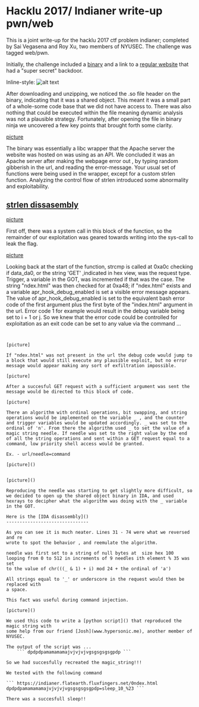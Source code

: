 Hacklu 2017/ Indianer write-up  pwn/web
========================================

This is a joint write-up for the hacklu 2017 ctf problem indianer; completed by Sai Vegasena and Roy Xu, two members of NYUSEC. The challenge was tagged web/pwn.

Initially, the challenge included a [binary](svv232/Indianer-hacklu-2017/blob/master/backdoor.so) and a link to a [regular website](https://indianer.flatearth.fluxfingers.net/) that had a "super secret" backdoor.

Inline-style:
![alt text]()

After downloading and unzipping, we noticed the .so file header on the binary, indicating that it was a shared object. This meant it was a small part of a whole-some code base that we did not have access to. There was also nothing that could be executed within the file meaning dynamic analysis was not a plausible strategy. Fortunately, after opening the file in binary ninja we uncovered a few key points that brought forth some clarity. 

[picture]()

The binary was essentially a libc wrapper that the Apache server the website was hosted on was using as an API. We concluded it was an Apache server after making the webpage error out , by typing random gibberish in the url, and reading the error-message. Your usual set of functions were being used in the wrapper, except for a custom strlen function. Analyzing the control flow of strlen introduced some abnormality and exploitability. 

[strlen dissasembly]()
----------------------


[picture]()

First off, there  was a system call in this block of the function, so the remainder of our exploitation was geared towards writing into the sys-call to leak the flag.

[picture]()

Looking back at the start of the function, strcmp is called at 0xa0c checking if
data_da0, or the string 'GET' ,indicated in hex view, was the request type. Trigger, a variable in the GOT, was incremented if that was the case. The string "ndex.html" was then checked for at 0xa48; if "ndex.html" exists and a variable apr_hook_debug_enabled is set a visible error message appears. The value of apr_hook_debug_enabled is set to the equivalent bash error code of the first argument plus the first byte of the "index.html" argument in the url. Error code 1 for example would result in
the debug variable being set to i + 1 or j. So we knew that the error code could be controlled for exploitation as an exit code can be set to any value via the command ...

``` exit(any integer)'''


[picture]

If "ndex.html" was not present in the url the debug code would jump to a block that would still execute any plausible exploit, but no error message would appear making any sort of exfiltration impossible.

[picture]

After a succesful GET request with a sufficient argument was sent the message would be directed to this block of code. 

[picture]

There an algorithm with ordinal operations, bit swapping, and string operations would be implemented on the variable _ , and the counter and trigger variables would be updated accordingly. _ was set to the ordinal of 'n'. From there the algorithm used _ to set the value of a magic string needle. If needle was set to the right value by the end of all the string operations and sent within a GET request equal to a command, low priority shell access would be granted.

Ex. - url/needle=command

[picture]() 


[picture]()

Reproducing the needle was starting to get slightly more difficult, so we decided to open up the shared object binary in IDA, and used hexrays to decipher what the algorithm was doing with the _ variable in the GOT.

Here is the [IDA disassembly]()
-------------------------------

As you can see it is much neater. Lines 31 - 74 were what we reversed and re 
wrote to spot the behavior , and reemulate the algorithm.

needle was first set to a string of null bytes at  size hex 100
looping from 0 to 512 in increments of 9 needles ith element % 35 was set
to the value of chr(((_ & 1) + i) mod 24 + the ordinal of 'a')

All strings equal to '_' or underscore in the request would then be replaced with 
a space.

This fact was useful during command injection.

[picture]()

We used this code to write a [python script]() that reproduced the magic string with 
some help from our friend [Josh](www.hypersonic.me), another member of NYUSEC.

The output of the script was ...
    ``` dpdpdpamamamamajvjvjvjvgsgsgsgsgpdp ```

So we had succesfully recreated the magic_string!!!

We tested with the following command 

``` https://indianer.flatearth.fluxfingers.net/0ndex.html dpdpdpamamamamajvjvjvjvgsgsgsgsgpdp=sleep_10_%23 ```

There was a succesfull sleep!!
